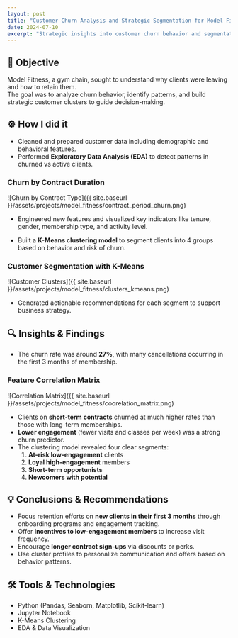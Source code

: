 ```yaml
---
layout: post
title: "Customer Churn Analysis and Strategic Segmentation for Model Fitness"
date: 2024-07-10
excerpt: "Strategic insights into customer churn behavior and segmentation for Model Fitness, using clustering and actionable recommendations."
---
```


## 🎯 Objective

Model Fitness, a gym chain, sought to understand why clients were leaving and how to retain them.  
The goal was to analyze churn behavior, identify patterns, and build strategic customer clusters to guide decision-making.

## ⚙️ How I did it

- Cleaned and prepared customer data including demographic and behavioral features.
- Performed **Exploratory Data Analysis (EDA)** to detect patterns in churned vs active clients.

### Churn by Contract Duration

![Churn by Contract Type]({{ site.baseurl }}/assets/projects/model_fitness/contract_period_churn.png)

- Engineered new features and visualized key indicators like tenure, gender, membership type, and activity level.

- Built a **K-Means clustering model** to segment clients into 4 groups based on behavior and risk of churn.

### Customer Segmentation with K-Means

![Customer Clusters]({{ site.baseurl }}/assets/projects/model_fitness/clusters_kmeans.png)

- Generated actionable recommendations for each segment to support business strategy.

## 🔍 Insights & Findings

- The churn rate was around **27%**, with many cancellations occurring in the first 3 months of membership.

### Feature Correlation Matrix

![Correlation Matrix]({{ site.baseurl }}/assets/projects/model_fitness/coorelation_matrix.png)

- Clients on **short-term contracts** churned at much higher rates than those with long-term memberships.
- **Lower engagement** (fewer visits and classes per week) was a strong churn predictor.
- The clustering model revealed four clear segments:
  1. **At-risk low-engagement** clients
  2. **Loyal high-engagement** members
  3. **Short-term opportunists**
  4. **Newcomers with potential**

## 💡 Conclusions & Recommendations

- Focus retention efforts on **new clients in their first 3 months** through onboarding programs and engagement tracking.
- Offer **incentives to low-engagement members** to increase visit frequency.
- Encourage **longer contract sign-ups** via discounts or perks.
- Use cluster profiles to personalize communication and offers based on behavior patterns.

## 🛠️ Tools & Technologies

- Python (Pandas, Seaborn, Matplotlib, Scikit-learn)
- Jupyter Notebook
- K-Means Clustering
- EDA & Data Visualization
